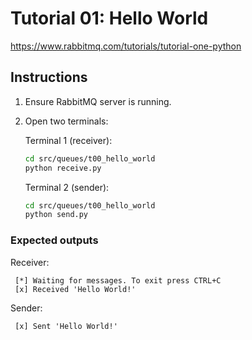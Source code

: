 # Tutorial 01: Hello World

<https://www.rabbitmq.com/tutorials/tutorial-one-python>

## Instructions

1. Ensure RabbitMQ server is running.

2. Open two terminals:

   Terminal 1 (receiver):

   ```bash
   cd src/queues/t00_hello_world
   python receive.py
   ```

   Terminal 2 (sender):

   ```bash
   cd src/queues/t00_hello_world
   python send.py
   ```

### Expected outputs

Receiver:

```text
 [*] Waiting for messages. To exit press CTRL+C
 [x] Received 'Hello World!'
```

Sender:

```text
 [x] Sent 'Hello World!'
```
